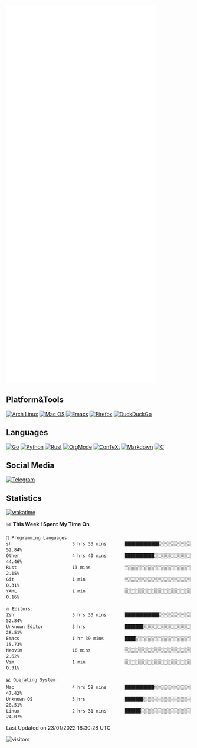 ![Metrics](https://github.com/SteamedFish/SteamedFish/blob/master/github-metrics.svg)

## Platform&Tools

[![Arch Linux](https://img.shields.io/badge/ArchLinux-1793D1?logo=arch-linux&logoColor=fff&style=flat-square)](https://archlinux.org/)
[![Mac OS](https://img.shields.io/badge/MacOS-000000?style=flat-square&logo=macos&logoColor=F0F0F0)](https://www.apple.com/macos/)
[![Emacs](https://img.shields.io/badge/Emacs-%237F5AB6.svg?&style=flat-square&logo=gnu-emacs&logoColor=white)](https://www.gnu.org/software/emacs/)
[![Firefox](https://img.shields.io/badge/Firefox-FF7139?style=flat-square&logo=Firefox-Browser&logoColor=white)](https://firefox.com/)
[![DuckDuckGo](https://img.shields.io/badge/DuckDuckGo-DE5833?style=flat-square&logo=DuckDuckGo&logoColor=white)](https://duckduckgo.com/)

## Languages

[![Go](https://img.shields.io/badge/Golang-%2300ADD8.svg?style=flat-square&logo=go&logoColor=white)](https://golang.org/)
[![Python](https://img.shields.io/badge/Python-3670A0?style=flat-square&logo=python&logoColor=ffdd54)](https://www.python.org/)
[![Rust](https://img.shields.io/badge/Rust-%23000000.svg?style=flat-square&logo=rust&logoColor=white)](https://www.rust-lang.org/)
[![OrgMode](https://img.shields.io/badge/OrgMode-%23000000.svg?style=flat-square&logo=org&logoColor=white)](https://orgmode.org/)
[![ConTeXt](https://img.shields.io/badge/ConTeXt-%23008080.svg?style=flat-square&logo=latex&logoColor=white)](https://contextgarden.net/)
[![Markdown](https://img.shields.io/badge/MarkDown-%23000000.svg?style=flat-square&logo=markdown&logoColor=white)](https://daringfireball.net/projects/markdown/)
[![C](https://img.shields.io/badge/C-%2300599C.svg?style=flat-square&logo=c&logoColor=white)](https://www.iso.org/standard/74528.html)

## Social Media

[![Telegram](https://img.shields.io/badge/SteamedFish-2CA5E0?style=social&logo=telegram&logoColor=white)](https://t.me/SteamedFish)

## Statistics
[![wakatime](https://wakatime.com/badge/user/168280d6-fcf2-4b4f-ad3a-dc4612f35b38.svg)](https://wakatime.com/@168280d6-fcf2-4b4f-ad3a-dc4612f35b38)

<!--START_SECTION:waka-->
📊 **This Week I Spent My Time On** 

```text
💬 Programming Languages: 
sh                       5 hrs 33 mins       █████████████░░░░░░░░░░░░   52.84% 
Other                    4 hrs 40 mins       ███████████░░░░░░░░░░░░░░   44.46% 
Rust                     13 mins             ░░░░░░░░░░░░░░░░░░░░░░░░░   2.15% 
Git                      1 min               ░░░░░░░░░░░░░░░░░░░░░░░░░   0.31% 
YAML                     1 min               ░░░░░░░░░░░░░░░░░░░░░░░░░   0.16%

🔥 Editors: 
Zsh                      5 hrs 33 mins       █████████████░░░░░░░░░░░░   52.84% 
Unknown Editor           3 hrs               ███████░░░░░░░░░░░░░░░░░░   28.51% 
Emacs                    1 hr 39 mins        ████░░░░░░░░░░░░░░░░░░░░░   15.73% 
Neovim                   16 mins             ░░░░░░░░░░░░░░░░░░░░░░░░░   2.62% 
Vim                      1 min               ░░░░░░░░░░░░░░░░░░░░░░░░░   0.31%

💻 Operating System: 
Mac                      4 hrs 59 mins       ███████████░░░░░░░░░░░░░░   47.42% 
Unknown OS               3 hrs               ███████░░░░░░░░░░░░░░░░░░   28.51% 
Linux                    2 hrs 31 mins       ██████░░░░░░░░░░░░░░░░░░░   24.07%

```


 Last Updated on 23/01/2022 18:30:28 UTC
<!--END_SECTION:waka-->

![visitors](https://visitor-badge.laobi.icu/badge?page_id=SteamedFish.SteamedFish)
